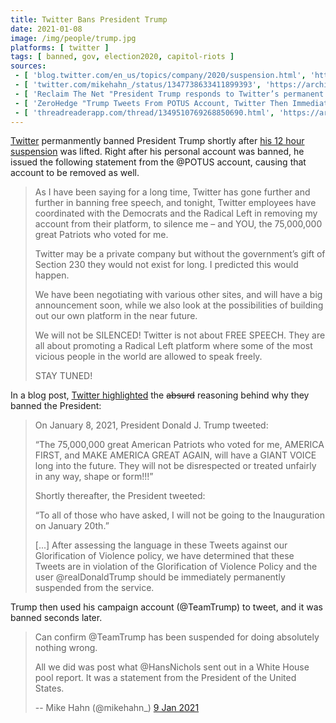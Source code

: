 ```yaml
---
title: Twitter Bans President Trump
date: 2021-01-08
image: /img/people/trump.jpg
platforms: [ twitter ]
tags: [ banned, gov, election2020, capitol-riots ]
sources:
 - [ 'blog.twitter.com/en_us/topics/company/2020/suspension.html', 'https://archive.is/e8WIO' ]
 - [ 'twitter.com/mikehahn_/status/1347738633411899393', 'https://archive.is/jjFY3' ]
 - [ 'Reclaim The Net "President Trump responds to Twitter’s permanent suspension of his account" by Tom Parker (8 Jan 2021)', 'https://reclaimthenet.org/president-trump-twitter-censorship-response/' ]
 - [ 'ZeroHedge "Trump Tweets From POTUS Account, Twitter Then Immediately Deletes It" by Tyler Durden (8 Jan 2021)', 'https://archive.is/4O79S' ]
 - [ 'threadreaderapp.com/thread/1349510769268850690.html', 'https://archive.is/irQLm' ]
---
```


[Twitter](/twitter/) permanmently banned President Trump shortly after [his 12
hour suspension](/events/twitter-facebook-suspend-trump/) was lifted. Right
after his personal account was banned, he issued the following statement from
the @POTUS account, causing that account to be removed as well.

> As I have been saying for a long time, Twitter has gone further and further
> in banning free speech, and tonight, Twitter employees have coordinated with
> the Democrats and the Radical Left in removing my account from their
> platform, to silence me – and YOU, the 75,000,000 great Patriots who voted
> for me.
>
> Twitter may be a private company but without the government’s gift of Section
> 230 they would not exist for long. I predicted this would happen.
>
> We have been negotiating with various other sites, and will have a big
> announcement soon, while we also look at the possibilities of building out
> our own platform in the near future.
>
> We will not be SILENCED! Twitter is not about FREE SPEECH. They are all about
> promoting a Radical Left platform where some of the most vicious people in
> the world are allowed to speak freely.
>
> STAY TUNED!

In a blog post, [Twitter
highlighted](https://archive.is/e8WIO#selection-665.0-689.194) the ~~absurd~~
reasoning behind why they banned the President:

> On January 8, 2021, President Donald J. Trump tweeted:
>
> “The 75,000,000 great American Patriots who voted for me, AMERICA FIRST, and
> MAKE AMERICA GREAT AGAIN, will have a GIANT VOICE long into the future. They
> will not be disrespected or treated unfairly in any way, shape or form!!!”
>
> Shortly thereafter, the President tweeted:
>
> “To all of those who have asked, I will not be going to the Inauguration on
> January 20th.”
>
> [...] After assessing the language in these Tweets against our Glorification of
> Violence policy, we have determined that these Tweets are in violation of the
> Glorification of Violence Policy and the user @realDonaldTrump should be
> immediately permanently suspended from the service. 

Trump then used his campaign account (@TeamTrump) to tweet, and it was banned
seconds later.

> Can confirm @TeamTrump has been suspended for doing absolutely nothing wrong.
>
> All we did was post what @HansNichols sent out in a White House pool report.
> It was a statement from the President of the United States.
>
> -- Mike Hahn (@mikehahn_) [9 Jan 2021](https://archive.is/jjFY3)
